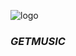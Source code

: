 ![logo](https://github.com/derhnyel/getmusic/blob/build-engine/assets/logo.jpg?raw=true)

### *GETMUSIC*